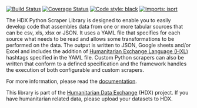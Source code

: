 [![Build Status](https://github.com/OCHA-DAP/hdx-python-scraper/workflows/build/badge.svg)](https://github.com/OCHA-DAP/hdx-python-scraper/actions?query=workflow%3Abuild)
[![Coverage Status](https://codecov.io/gh/OCHA-DAP/hdx-python-scraper/branch/main/graph/badge.svg?token=JpWZc5js4y)](https://codecov.io/gh/OCHA-DAP/hdx-python-scraper)
[![Code style: black](https://img.shields.io/badge/code%20style-black-000000.svg)](https://github.com/psf/black)
[![Imports: isort](https://img.shields.io/badge/%20imports-isort-%231674b1?style=flat&labelColor=ef8336)](https://pycqa.github.io/isort/)

The HDX Python Scraper Library is designed to enable you to easily develop code that 
assembles data from one or more tabular sources that can be csv, xls, xlsx or JSON. It 
uses a YAML file that specifies for each source what needs to be read and allows some 
transformations to be performed on the data. The output is written to JSON, Google sheets 
and/or Excel and includes the addition of 
[Humanitarian Exchange Language (HXL)](https://hxlstandard.org/) hashtags specified in 
the YAML file. Custom Python scrapers can also be written that conform to a defined 
specification and the framework handles the execution of both configurable and custom 
scrapers.

For more information, please read the 
[documentation](https://hdx-python-scraper.readthedocs.io/en/latest/). 

This library is part of the 
[Humanitarian Data Exchange](https://data.humdata.org/) (HDX) project. If you have 
humanitarian related data, please upload your datasets to HDX.

